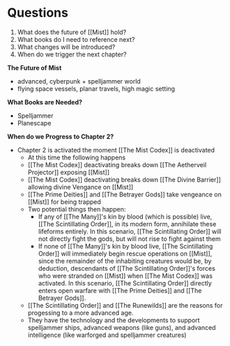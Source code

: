 # Questions
1. What does the future of [[Mist]] hold?
2. What books do I need to reference next?
3. What changes will be introduced?
4. When do we trigger the next chapter?

**The Future of Mist**
- advanced, cyberpunk + spelljammer world
- flying space vessels, planar travels, high magic setting

**What Books are Needed?**
- Spelljammer
- Planescape  

**When do we Progress to Chapter 2?**
- Chapter 2 is activated the moment [[The Mist Codex]] is deactivated
	- At this time the following happens
	- [[The Mist Codex]] deactivating breaks down [[The Aetherveil Projector]] exposing [[Mist]]
	- [[The Mist Codex]] deactivating breaks down [[The Divine Barrier]] allowing divine Vengance on [[Mist]]
	- [[The Prime Deities]] and [[The Betrayer Gods]] take vengeance on [[Mist]] for being trapped
	- Two potential things then happen:
		- If any of [[The Many]]'s kin by blood (which is possible) live, [[The Scintillating Order]], in its modern form, annihilate these lifeforms entirely. In this scenario, [[The Scintillating Order]] will not directly fight the gods, but will not rise to fight against them
		- If none of [[The Many]]'s kin by blood live, [[The Scintillating Order]] will immediately begin rescue operations on [[Mist]], since the remainder of the inhabiting creatures would be, by deduction, descendants of [[The Scintillating Order]]'s forces who were stranded on [[Mist]] when [[The Mist Codex]] was activated. In this scenario, [[The Scintillating Order]] directly enters open warfare with [[The Prime Deities]] and [[The Betrayer Gods]]. 
	- [[The Scintillating Order]] and [[The Runewilds]] are the reasons for progessing to a more advanced age.
	- They have the technology and the developments to support spelljammer ships, advanced weapons (like guns), and advanced intelligence (like warforged and spelljammer creatures)
